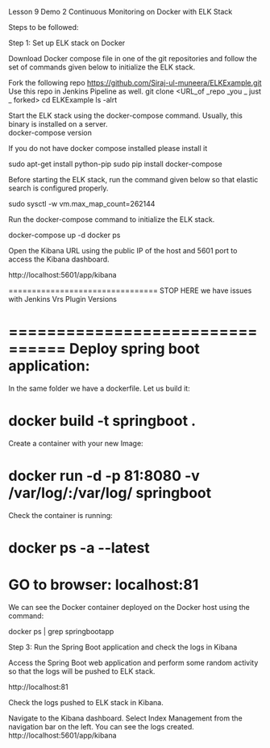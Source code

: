 
Lesson 9 Demo 2
Continuous Monitoring on Docker with ELK Stack

Steps to be followed:


Step 1: Set up ELK stack on Docker





Download Docker compose file in one of the git repositories and follow the set of commands given below to initialize the ELK stack.


Fork the following repo 
https://github.com/Siraj-ul-muneera/ELKExample.git
Use this repo in Jenkins Pipeline as well. 
git clone <URL_of _repo _you _ just _ forked> 
cd ELKExample
ls -alrt

Start the ELK stack using the docker-compose command. Usually, this binary is installed on a server.  
docker-compose version



If you do not have docker compose installed please install it 

sudo apt-get install python-pip
sudo pip install docker-compose


Before starting the ELK stack, run the command given below so that elastic search is configured properly.

sudo sysctl -w vm.max_map_count=262144

Run the docker-compose command to initialize the ELK stack.

docker-compose up -d
docker ps


Open the Kibana URL using the public IP of the host and 5601 port to access the Kibana dashboard.

http://localhost:5601/app/kibana



================================
STOP HERE we have issues with Jenkins Vrs Plugin Versions

================================
Deploy spring boot application:
=====================================

In the same folder we have a dockerfile. Let us build it:
# docker build -t springboot .
Create a container with your new Image:
# docker run -d -p 81:8080 -v /var/log/:/var/log/  springboot
Check the container is running:
# docker ps -a --latest
GO to browser:
localhost:81
===============================================



We can see the Docker container deployed on the Docker host using the command:

docker ps | grep springbootapp



Step 3: Run the Spring Boot application and check the logs in Kibana

Access the Spring Boot web application and perform some random activity so that the logs will be pushed to ELK stack.


http://localhost:81

Check the logs pushed to ELK stack in Kibana.

Navigate to the Kibana dashboard. Select Index Management from the navigation bar on the left. You can see the logs created.
http://localhost:5601/app/kibana



